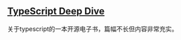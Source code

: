 ## [TypeScript Deep Dive](https://basarat.gitbooks.io/typescript/content/)
关于typescript的一本开源电子书，篇幅不长但内容非常充实。